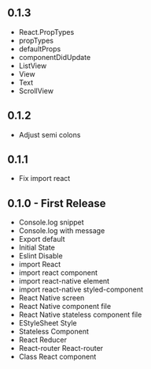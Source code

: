 ## 0.1.3
* React.PropTypes
* propTypes
* defaultProps
* componentDidUpdate
* ListView
* View
* Text
* ScrollView

## 0.1.2
* Adjust semi colons

## 0.1.1
* Fix import react

## 0.1.0 - First Release
* Console.log snippet
* Console.log with message
* Export default
* Initial State
* Eslint Disable
* import React
* import react component
* import react-native element
* import react-native styled-component
* React Native screen
* React Native component file
* React Native stateless component file
* EStyleSheet Style
* Stateless Component
* React Reducer
* React-router React-router
* Class React component
